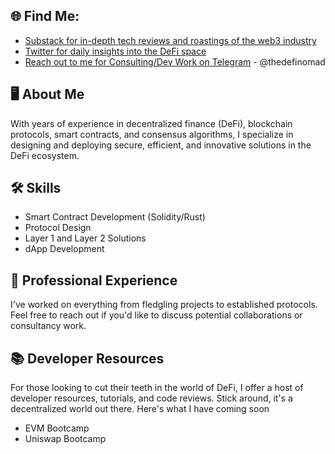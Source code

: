 ## 🌐 Find Me:

- [Substack for in-depth tech reviews and roastings of the web3 industry](https://thedefinomad.substack.com/)
- [Twitter for daily insights into the DeFi space](https://twitter.com/thedefinomad)
- [Reach out to me for Consulting/Dev Work on Telegram](https://t.me/thedefinomad) - @thedefinomad

## 🖥️ About Me
With years of experience in decentralized finance (DeFi), blockchain protocols, smart contracts, and consensus algorithms, I specialize in designing and deploying secure, efficient, and innovative solutions in the DeFi ecosystem.

## 🛠 Skills
- Smart Contract Development (Solidity/Rust)
- Protocol Design
- Layer 1 and Layer 2 Solutions
- dApp Development

## 💼 Professional Experience

I've worked on everything from fledgling projects to established protocols. Feel free to reach out if you'd like to discuss potential collaborations or consultancy work.

## 📚 Developer Resources

For those looking to cut their teeth in the world of DeFi, I offer a host of developer resources, tutorials, and code reviews. Stick around, it's a decentralized world out there. Here's what I have coming soon 
- EVM Bootcamp
- Uniswap Bootcamp
